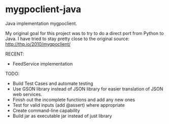 mygpoclient-java
================

Java implementation mygpoclient.

My original goal for this project was to try to do a direct port from Python to Java.  I have tried to stay pretty close to the original source: http://thp.io/2010/mygpoclient/

RECENT:
* FeedService implementation

TODO:
* Build Test Cases and automate testing
* Use GSON library instead of JSON library for easier translation of JSON web services.
* Finish out the incomplete functions and add any new ones
* Test for valid inputs (add @assert) where appropriate
* Create command-line capability
* Build jar as executable jar instead of just library

